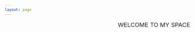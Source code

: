 ```yaml
---
layout: page
---
```


<div class="home-container">
    <div class="home-title">WELCOME TO MY SPACE</div>
</div>


<script>


</script>


<style>

    .home-container {
        width: 100vw;
        height: calc(100vh - var(--vp-nav-height) * 2);
        display: flex;
        flex-direction: column;
        align-items: center;
        justify-content: center;
        
        .home-title {
            font-size: 1.2rem;
        }
    }


</style>
